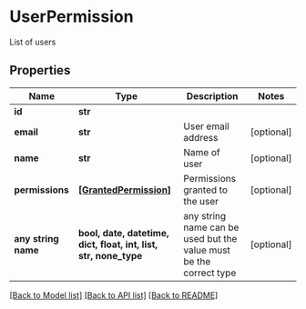 # UserPermission

List of users

## Properties
Name | Type | Description | Notes
------------ | ------------- | ------------- | -------------
**id** | **str** |  | 
**email** | **str** | User email address | [optional] 
**name** | **str** | Name of user | [optional] 
**permissions** | [**[GrantedPermission]**](GrantedPermission.md) | Permissions granted to the user | [optional] 
**any string name** | **bool, date, datetime, dict, float, int, list, str, none_type** | any string name can be used but the value must be the correct type | [optional]

[[Back to Model list]](../README.md#documentation-for-models) [[Back to API list]](../README.md#documentation-for-api-endpoints) [[Back to README]](../README.md)


